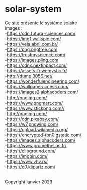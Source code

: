 # solar-system
Ce site présente le système solaire
<br>
images :
<br>
-https://cdn.futura-sciences.com/
<br>
-https://img1.wallspic.com/
<br>
-https://veja.abril.com.br/
<br>
-https://png.pngtree.com
<br>
-https://trustmyscience.com/
<br>
-https://images.pling.com
<br>
-https://cdnx.nextinpact.com/
<br>
-https://assets-fr.wemystic.fr/
<br>
-http://dump.3056.net/
<br>
-https://wonderfulengineering.com/
<br>
-https://wallpaperaccess.com/
<br>
-https://images2.alphacoders.com/
<br>
-http://pngimg.com/
<br>
-https://www.pngmart.com/
<br>
-https://www.stickpng.com//
<br>
-http://pngimg.com/
<br>
-https://cdn.pixabay.com/
<br>
-https://w7.pngwing.com/
<br>
-https://upload.wikimedia.org/
<br>
-https://encrypted-tbn0.gstatic.com/
<br>
-https://images.alphacoders.com/
<br>
-https://www.promethelios.fr/
<br>
-https://clipground.com/
<br>
-https://imgbin.com/
<br>
-https://www.vhv.rs/
<br>
-https://c0.klipartz.com/
<br><br>
<p class=&copy  >
Copyright janvier 2023
